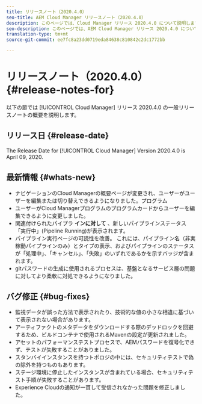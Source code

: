 ```yaml
---
title: リリースノート（2020.4.0）
seo-title: AEM Cloud Manager リリースノート（2020.4.0）
description: このページでは、Cloud Manager リリース 2020.4.0 について説明します。
seo-description: このページでは、AEM Cloud Manager リリース 2020.4.0 について説明します。
translation-type: tm+mt
source-git-commit: ee7fc8a23dd0719eda84638c810842c2dc1772bb

---
```


# リリースノート（2020.4.0） {#release-notes-for}

以下の節では [!UICONTROL Cloud Manager] リリース 2020.4.0 の一般リリースノートの概要を説明します。

## リリース日 {#release-date}

The Release Date for [!UICONTROL Cloud Manager] Version 2020.4.0 is April 09, 2020.

## 最新情報 {#whats-new}

* ナビゲーションのCloud Managerの概要ページが変更され、ユーザーがユーザーを編集または切り替えできるようになりました。プログラム
* ユーザーがCloud Managerプログラムのプログラムカードからユーザーを編集できるように変更しました。
* 関連付けられたパイプラ **インに対して** 、新しいパイプラインステータス「実行中」(Pipeline Running)が表示されます。
* パイプライン実行ページの可読性を改善。 これには、パイプライン名（非実稼動パイプラインのみ）とタイプの表示、およびパイプラインのステータスが「処理中」、「キャンセル」、「失敗」のいずれであるかを示すバッジが含まれます。
* gitパスワードの生成に使用されるプロセスは、基盤となるサービス層の問題に対してより柔軟に対処できるようになりました。

## バグ修正 {#bug-fixes}

* 監視データが誤った方法で表示されたり、技術的な値の小さな相違に基づいて表示されない場合があります。
* アーティファクトのメタデータをダウンロードする際のデッドロックを回避するため、ビルドコンテナで使用されるMavenの設定が更新されました。
* アセットのパフォーマンステストプロセスで、AEMパスワードを復号化できず、テストが失敗することがありました。
* スタンバイインスタンスを持つトポロジの中には、セキュリティテストで偽の除外を持つものもあります。
* ステージ環境に停止したインスタンスが含まれている場合、セキュリティテスト手順が失敗することがあります。
* Experience Cloudの通知が一貫して受信されなかった問題を修正しました。

